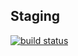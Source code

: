 ## Staging
[![build status](https://gitlab.com/kariol/kariol-rails/badges/master/build.svg)](https://gitlab.com/kariol/kariol-rails/commits/master)

